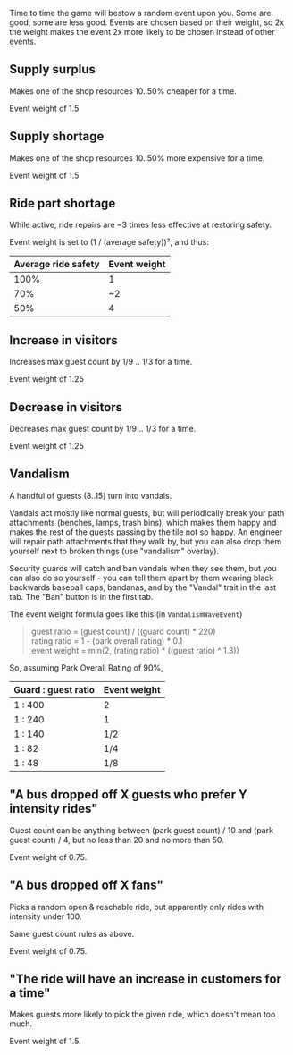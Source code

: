 Time to time the game will bestow a random event upon you. Some are good, some are less good. Events are chosen based on their weight, so 2x the weight makes the event 2x more likely to be chosen instead of other events.

## Supply surplus
Makes one of the shop resources 10..50% cheaper for a time.

Event weight of 1.5

## Supply shortage
Makes one of the shop resources 10..50% more expensive for a time.

Event weight of 1.5

## Ride part shortage
While active, ride repairs are ~3 times less effective at restoring safety.

Event weight is set to (1 / (average safety))², and thus:

| Average ride safety | Event weight |
| ------------------- | ------------ |
| 100%                | 1            |
| 70%                 | ~2           |
| 50%                 | 4            |

## Increase in visitors
Increases max guest count by 1/9 .. 1/3 for a time.

Event weight of 1.25

## Decrease in visitors
Decreases max guest count by 1/9 .. 1/3 for a time.

Event weight of 1.25

## Vandalism
A handful of guests (8..15) turn into vandals.

Vandals act mostly like normal guests, but will periodically break your path attachments (benches, lamps, trash bins), which makes them happy and makes the rest of the guests passing by the tile not so happy. An engineer will repair path attachments that they walk by, but you can also drop them yourself next to broken things (use "vandalism" overlay).

Security guards will catch and ban vandals when they see them, but you can also do so yourself - you can tell them apart by them wearing black backwards baseball caps, bandanas, and by the "Vandal" trait in the last tab. The "Ban" button is in the first tab.

The event weight formula goes like this (in `VandalismWaveEvent`)

> guest ratio = (guest count) / ((guard count) * 220)  
> rating ratio = 1 - (park overall rating) * 0.1  
> event weight = min(2, (rating ratio) * ((guest ratio) ^ 1.3))

So, assuming Park Overall Rating of 90%,

| Guard : guest ratio | Event weight |
| --- | --- |
| 1 : 400 | 2 |
| 1 : 240 | 1 |
| 1 : 140 | 1/2 |
| 1 : 82  | 1/4 |
| 1 : 48  | 1/8 |


## "A bus dropped off X guests who prefer Y intensity rides"
Guest count can be anything between (park guest count) / 10 and (park guest count) / 4, but no less than 20 and no more than 50.

Event weight of 0.75.

## "A bus dropped off X <attraction> fans"
Picks a random open & reachable ride, but apparently only rides with intensity under 100.

Same guest count rules as above.

Event weight of 0.75.

## "The ride will have an increase in customers for a time"
Makes guests more likely to pick the given ride, which doesn't mean too much.

Event weight of 1.5.
